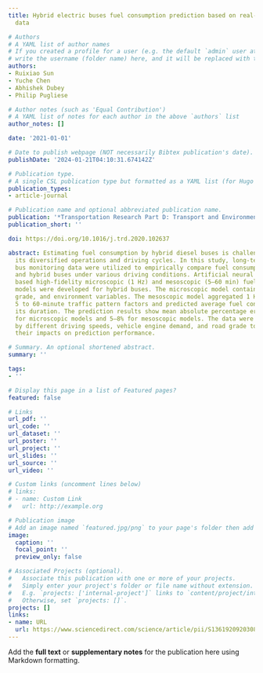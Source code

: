 ```yaml
---
title: Hybrid electric buses fuel consumption prediction based on real-world driving
  data

# Authors
# A YAML list of author names
# If you created a profile for a user (e.g. the default `admin` user at `content/authors/admin/`), 
# write the username (folder name) here, and it will be replaced with their full name and linked to their profile.
authors:
- Ruixiao Sun
- Yuche Chen
- Abhishek Dubey
- Philip Pugliese

# Author notes (such as 'Equal Contribution')
# A YAML list of notes for each author in the above `authors` list
author_notes: []

date: '2021-01-01'

# Date to publish webpage (NOT necessarily Bibtex publication's date).
publishDate: '2024-01-21T04:10:31.674142Z'

# Publication type.
# A single CSL publication type but formatted as a YAML list (for Hugo requirements).
publication_types:
- article-journal

# Publication name and optional abbreviated publication name.
publication: '*Transportation Research Part D: Transport and Environment*'
publication_short: ''

doi: https://doi.org/10.1016/j.trd.2020.102637

abstract: Estimating fuel consumption by hybrid diesel buses is challenging due to
  its diversified operations and driving cycles. In this study, long-term transit
  bus monitoring data were utilized to empirically compare fuel consumption of diesel
  and hybrid buses under various driving conditions. Artificial neural network (ANN)
  based high-fidelity microscopic (1 Hz) and mesoscopic (5–60 min) fuel consumption
  models were developed for hybrid buses. The microscopic model contained 1 Hz driving,
  grade, and environment variables. The mesoscopic model aggregated 1 Hz data into
  5 to 60-minute traffic pattern factors and predicted average fuel consumption over
  its duration. The prediction results show mean absolute percentage errors of 1–2%
  for microscopic models and 5–8% for mesoscopic models. The data were partitioned
  by different driving speeds, vehicle engine demand, and road grade to investigate
  their impacts on prediction performance.

# Summary. An optional shortened abstract.
summary: ''

tags:
- ''

# Display this page in a list of Featured pages?
featured: false

# Links
url_pdf: ''
url_code: ''
url_dataset: ''
url_poster: ''
url_project: ''
url_slides: ''
url_source: ''
url_video: ''

# Custom links (uncomment lines below)
# links:
# - name: Custom Link
#   url: http://example.org

# Publication image
# Add an image named `featured.jpg/png` to your page's folder then add a caption below.
image:
  caption: ''
  focal_point: ''
  preview_only: false

# Associated Projects (optional).
#   Associate this publication with one or more of your projects.
#   Simply enter your project's folder or file name without extension.
#   E.g. `projects: ['internal-project']` links to `content/project/internal-project/index.md`.
#   Otherwise, set `projects: []`.
projects: []
links:
- name: URL
  url: https://www.sciencedirect.com/science/article/pii/S1361920920308221
---
```


Add the **full text** or **supplementary notes** for the publication here using Markdown formatting.
